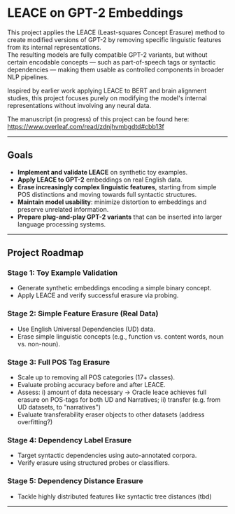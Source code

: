 # LEACE on GPT-2 Embeddings

This project applies the LEACE (Least-squares Concept Erasure) method to create modified versions of GPT-2 by removing specific linguistic features from its internal representations.  
The resulting models are fully compatible GPT-2 variants, but without certain encodable concepts — such as part-of-speech tags or syntactic dependencies — making them usable as controlled components in broader NLP pipelines.

Inspired by earlier work applying LEACE to BERT and brain alignment studies, this project focuses purely on modifying the model's internal representations without involving any neural data.

The manuscript (in progress) of this project can be found here: https://www.overleaf.com/read/zdnjhvmbgdtd#cbb13f 

---

## Goals

- **Implement and validate LEACE** on synthetic toy examples.
- **Apply LEACE to GPT-2** embeddings on real English data.
- **Erase increasingly complex linguistic features**, starting from simple POS distinctions and moving towards full syntactic structures.
- **Maintain model usability**: minimize distortion to embeddings and preserve unrelated information.
- **Prepare plug-and-play GPT-2 variants** that can be inserted into larger language processing systems.

---

## Project Roadmap

### Stage 1: Toy Example Validation
- Generate synthetic embeddings encoding a simple binary concept.
- Apply LEACE and verify successful erasure via probing.

### Stage 2: Simple Feature Erasure (Real Data)
- Use English Universal Dependencies (UD) data.
- Erase simple linguistic concepts (e.g., function vs. content words, noun vs. non-noun).

### Stage 3: Full POS Tag Erasure
- Scale up to removing all POS categories (17+ classes).
- Evaluate probing accuracy before and after LEACE.
- Assess: i) amount of data necessary -> Oracle leace achieves full erasure on POS-tags for both UD and Narratives; ii) transfer (e.g. from UD datasets, to "narratives")
- Evaluate transferability eraser objects to other datasets (address overfitting?)

### Stage 4: Dependency Label Erasure
- Target syntactic dependencies using auto-annotated corpora.
- Verify erasure using structured probes or classifiers.

### Stage 5: Dependency Distance Erasure
- Tackle highly distributed features like syntactic tree distances (tbd)

---

